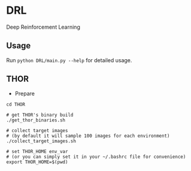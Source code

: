 # DRL
Deep Reinforcement Learning

## Usage

Run `python DRL/main.py --help` for detailed usage.


## THOR

+ Prepare

```
cd THOR

# get THOR's binary build
./get_thor_binaries.sh

# collect target images 
# (by default it will sample 100 images for each environment)
./collect_target_images.sh

# set THOR_HOME env_var
# (or you can simply set it in your ~/.bashrc file for convenience)
export THOR_HOME=$(pwd)
```


